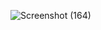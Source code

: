 ![Screenshot (164)](https://github.com/user-attachments/assets/927da0c8-e4b0-48d8-8372-0a5328cd80ae)

 
 
